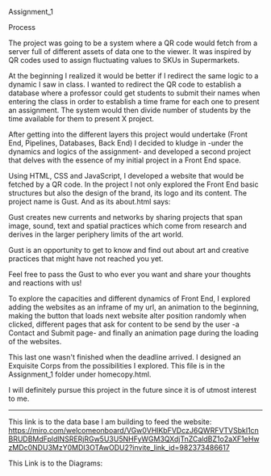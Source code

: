 Assignment_1

Process

The project was going to be a system where a QR code would fetch from a server full of different assets of data one to the viewer. It was inspired by QR codes used to assign fluctuating values to SKUs in Supermarkets. 

At the beginning I realized it would be better if I redirect the same logic to a dynamic I saw in class. I wanted to redirect the QR code to establish a database where a professor could get students to submit their names when entering the class in order to establish a time frame for each one to present an assignment. The system would then divide number of students by the time available for them to present X project. 

After getting into the different layers this project would undertake (Front End, Pipelines, Databases, Back End) I decided to kludge in -under the dynamics and logics of the assignment- and developed a second project that delves with the essence of my initial project in a Front End space. 

Using HTML, CSS and JavaScript, I developed a website that would be fetched by a QR code. In the project I not only explored the Front End basic structures but also the design of the brand, its logo and its content. The project name is Gust. And as its about.html says:

Gust creates new currents and networks by sharing projects that span image, sound, text and spatial practices which come from research and derives in the larger periphery limits of the art world.

Gust is an opportunity to get to know and find out about art and creative practices that might have not reached you yet.

Feel free to pass the Gust to who ever you want and share your thoughts and reactions with us!

To explore the capacities and different dynamics of Front End, I explored adding the websites as an inframe of my url, an animation to the beginning, making the button that loads next website alter position randomly when clicked, different pages that ask for content to be send by the user -a Contact and Submit page- and finally an animation page during the loading of the websites.

This last one wasn't finished when the deadline arrived. I designed an Exquisite Corps from the possibilities I explored. This file is in the Assignment_1 folder under homecopy.html. 

I will definitely pursue this project in the future since it is of utmost interest to me. 

-----
This link is to the data base I am building to feed the website:
https://miro.com/welcomeonboard/VGw0VHlKbFVDczJ6QWRFVTVSbkl1cnBRUDBMdFpldlNSRERjRGw5U3U5NHFyWGM3QXdjTnZCaldBZ1o2aXF1eHwzMDc0NDU3MzY0MDI3OTAwODU2?invite_link_id=982373486617

This Link is to the Diagrams:
